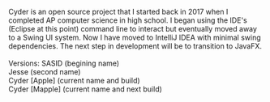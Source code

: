 Cyder is an open source project that I started back in 2017 when I completed AP computer science in high school. I began using the IDE's (Eclipse at this point) command line to interact but eventually moved away to a Swing UI system. Now I have moved to IntelliJ IDEA with minimal swing dependencies. The next step in development will be to transition to JavaFX.<br/>
<br/>
Versions:
SASID (begining name)<br/>
Jesse (second name)<br/>
Cyder [Apple] (current name and build)<br/>
Cyder [Mapple] (current name and next build)<br/>
